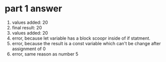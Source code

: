 # part 1 answer


   1. values added:  20
   2. final result:  20
   3. values added:  20
   4. error, because let variable has a block scoopr inside of if statment.
   5. error, because the result is a const variable which can't be change after assignment of 0
   6. error, same reason as number 5
